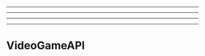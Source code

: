 --------------------
----------------------------------------------------------------------------------------------------
----------------------------------------------------------------------------------------------------
-------------------------------------------------------
# VideoGameAPI
